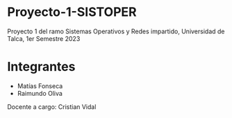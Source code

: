 # Proyecto-1-SISTOPER

Proyecto 1 del ramo Sistemas Operativos y Redes impartido, Universidad de Talca, 1er Semestre 2023

# Integrantes
- Matías Fonseca
- Raimundo Oliva


Docente a cargo: Cristian Vidal
